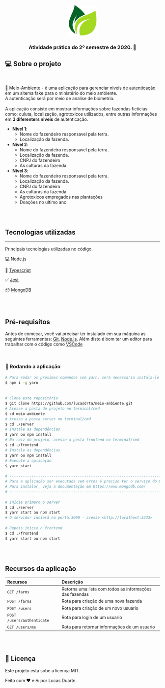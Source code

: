 <p align="center">
    <img alt="Meio Ambiente" src=".github/logo.png" width="100" />
</p>

<h3 align="center">
  Atividade prática do 2º semestre de 2020. 🌱
</h3>

## 💻 Sobre o projeto
<br>

 🌱 Meio-Ambiente - é uma aplicação para gerenciar niveis de autenticação em um sitema fake para o ministério do meio ambiente. <br>
 A autenticação será por meio de analise de biometria. <br> <br>
 A aplicação consiste em mostrar informações sobre fazendas ficticias como: culuta, localização, agrotoxicos utilizados, entre outras informações em **3 diferenters niveis** de autenticação. <br>


- **Nivel 1**: 
  - Nome do fazendeiro responsavel pela terra.
  - Localização da fazenda.
- **Nivel 2**: 
  - Nome do fazendeiro responsavel pela terra.
  - Localização da fazenda.
  - CNPJ do fazendeiro
  - As culturas da fazenda.
- **Nivel 3**: 
  - Nome do fazendeiro responsavel pela terra.
  - Localização da fazenda.
  - CNPJ do fazendeiro
  - As culturas da fazenda.
  - Agrotoxicos empregados nas plantações
  - Doações no ultimo ano


<br>
<br>

 ## Tecnologias utilizadas

---

Principais tecnologias utilizadas no código.

💻 [Node.js](https://nodejs.org/)

🧰 [Typescript](https://www.typescriptlang.org/)

✅ [Jest](https://jestjs.io/)

📦 [MongoDB](https://www.mongodb.com/)

<br>
<br>

## Pré-requisitos

Antes de começar, você vai precisar ter instalado em sua máquina as seguintes ferramentas:
[Git](https://git-scm.com), [Node.js](https://nodejs.org/en/).
Além disto é bom ter um editor para trabalhar com o código como [VSCode](https://code.visualstudio.com/)

<br>

### 🎲 Rodando a aplicação

```bash
# Para rodar os proximos comandos com yarn, será necessario instala-lo
$ npm i -g yarn


# Clone este repositório
$ git clone https://github.com/lucasdrta/meio-ambiente.git
# Acesse a pasta do projeto no terminal/cmd
$ cd meio-ambiente
# Acesse a pasta server no terminal/cmd
$ cd ./server
# Instale as dependências
$ yarn ou npm install
# Na raiz do projeto, acesse a pasta frontend no terminal/cmd
$ cd ./frontend
# Instale as dependências
$ yarn ou npm install
# Execute a aplicação
$ yarn start

# ------------------------------------------------------------------------------------
# Para a aplicação ser executada sem erros é preciso ter o serviço do mongodb rodando.
# Para instalar, veja a documentação em https://www.mongodb.com/
# ------------------------------------------------------------------------------------

# Inicie primero o server
$ cd ./server
$ yarn start ou npm start
# O servidor inciará na porta:3000 - acesse <http://localhost:3333>

# Depois inicie o frontend
$ cd ./frontend
$ yarn start ou npm start

```

<br>
<br>


## Recursos da aplicação

| Recursos                   | Descrição                                               |
| :--------------------------| :-------------------------------------------------------|
| `GET /farms`               | Retorna uma lista com todos as informações das fazendas |
| `POST /farms`              | Rota para criação de uma nova fazenda                   |
| `POST /users`              | Rota para criação de um novo usuario                    |
| `POST /users/authenticate` | Rota para login de um usuario                           |
| `GET /users/me`            | Rota para retornar informações de um usuario            |

<br>
<br>


## 📝 Licença

Este projeto esta sobe a licença MIT.

Feito com ❤️ e ☕ por Lucas Duarte.
